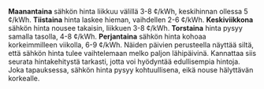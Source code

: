 **Maanantaina** sähkön hinta liikkuu välillä 3-8 ¢/kWh, keskihinnan ollessa 5 ¢/kWh. **Tiistaina** hinta laskee hieman, vaihdellen 2-6 ¢/kWh. **Keskiviikkona** sähkön hinta nousee takaisin, liikkuen 3-8 ¢/kWh. **Torstaina** hinta pysyy samalla tasolla, 4-8 ¢/kWh. **Perjantaina** sähkön hinta kohoaa korkeimmilleen viikolla, 6-9 ¢/kWh. Näiden päivien perusteella näyttää siltä, että sähkön hinta tulee vaihtelemaan melko paljon lähipäivinä. Kannattaa siis seurata hintakehitystä tarkasti, jotta voi hyödyntää edullisempia hintoja. Joka tapauksessa, sähkön hinta pysyy kohtuullisena, eikä nouse hälyttävän korkealle.